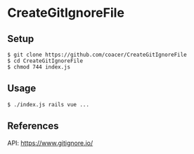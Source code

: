 # CreateGitIgnoreFile

## Setup
```
$ git clone https://github.com/coacer/CreateGitIgnoreFile
$ cd CreateGitIgnoreFile
$ chmod 744 index.js
```

## Usage
```
$ ./index.js rails vue ...
```

## References
API: https://www.gitignore.io/
